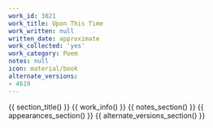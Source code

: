 ```yaml
---
work_id: 3821
work_title: Upon This Time
work_written: null
written_date: approximate
work_collected: 'yes'
work_category: Poem
notes: null
icon: material/book
alternate_versions:
- 4619
---
```


{{ section_title() }}
{{ work_info() }}
{{ notes_section() }}
{{ appearances_section() }}
{{ alternate_versions_section() }}